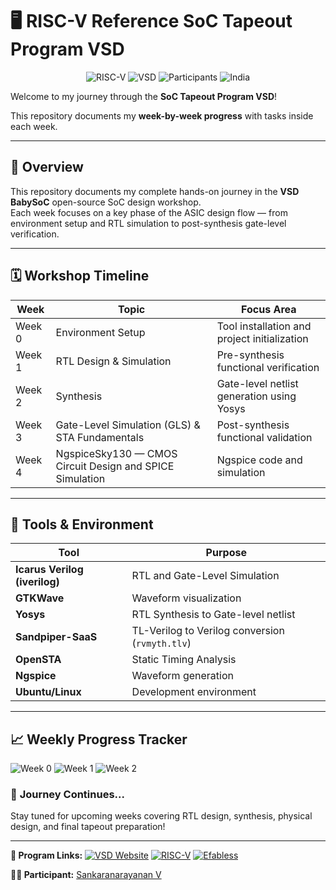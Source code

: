 # 🖥️ RISC-V Reference SoC Tapeout Program VSD

<div align="center">

![RISC-V](https://img.shields.io/badge/RISC--V-SoC%20Tapeout-blue?style=for-the-badge&logo=riscv)
![VSD](https://img.shields.io/badge/VSD-Program-orange?style=for-the-badge)
![Participants](https://img.shields.io/badge/Participants-3500+-success?style=for-the-badge)
![India](https://img.shields.io/badge/Made%20in-India-saffron?style=for-the-badge&logo=data:image/svg+xml;base64,PHN2ZyB3aWR0aD0iMjQiIGhlaWdodD0iMjQiIHZpZXdCb3g9IjAgMCAyNCAyNCIgZmlsbD0ibm9uZSIgeG1sbnM9Imh0dHA6Ly93d3cudzMub3JnLzIwMDAvc3ZnIj4KPHJlY3Qgd2lkdGg9IjI0IiBoZWlnaHQ9IjgiIGZpbGw9IiNGRjk5MzMiLz4KPHJlY3QgeT0iOCIgd2lkdGg9IjI0IiBoZWlnaHQ9IjgiIGZpbGw9IiNGRkZGRkYiLz4KPHJlY3QgeT0iMTYiIHdpZHRoPSIyNCIgaGVpZ2h0PSI4IiBmaWxsPSIjMTM4ODA4Ii8+Cjwvc3ZnPgo=)

</div>

Welcome to my journey through the **SoC Tapeout Program VSD**!

This repository documents my **week-by-week progress** with tasks inside each week.

---

## 📘 Overview  

This repository documents my complete hands-on journey in the **VSD BabySoC** open-source SoC design workshop.  
Each week focuses on a key phase of the ASIC design flow — from environment setup and RTL simulation to post-synthesis gate-level verification.

---

## 🗓️ Workshop Timeline  

| Week | Topic | Focus Area |
|------|--------|-------------|
| Week 0 | Environment Setup | Tool installation and project initialization |
| Week 1 | RTL Design & Simulation | Pre-synthesis functional verification |
| Week 2 | Synthesis | Gate-level netlist generation using Yosys |
| Week 3 | Gate-Level Simulation (GLS) & STA Fundamentals | Post-synthesis functional validation |
| Week 4 | NgspiceSky130 — CMOS Circuit Design and SPICE Simulation | Ngspice code and simulation |

---

## 🧰 Tools & Environment  

| Tool | Purpose |
|------|----------|
| **Icarus Verilog (iverilog)** | RTL and Gate-Level Simulation |
| **GTKWave** | Waveform visualization |
| **Yosys** | RTL Synthesis to Gate-level netlist |
| **Sandpiper-SaaS** | TL-Verilog to Verilog conversion (`rvmyth.tlv`) |
| **OpenSTA** | Static Timing Analysis |
| **Ngspice** | Waveform generation |
| **Ubuntu/Linux** | Development environment |

---

## 📈 **Weekly Progress Tracker**

![Week 0](https://img.shields.io/badge/Week%200-Tools%20Setup-success?style=flat-square)
![Week 1](https://img.shields.io/badge/Week%201-Coming%20Soon-lightgrey?style=flat-square)
![Week 2](https://img.shields.io/badge/Week%202-Upcoming-lightgrey?style=flat-square)

### 🚀 **Journey Continues...**

Stay tuned for upcoming weeks covering RTL design, synthesis, physical design, and final tapeout preparation!

---

**🔗 Program Links:**
[![VSD Website](https://img.shields.io/badge/VSD-Official%20Website-blue?style=flat-square)](https://vsdiat.vlsisystemdesign.com/)
[![RISC-V](https://img.shields.io/badge/RISC--V-International-green?style=flat-square)](https://riscv.org/)
[![Efabless](https://img.shields.io/badge/Efabless-Platform-orange?style=flat-square)](https://efabless.com/)

**👨‍💻 Participant:** [Sankaranarayanan V](https://github.com/sankaranarayanan95)

